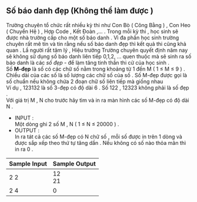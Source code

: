 
## Số báo danh đẹp (Không thể làm được )
Trường chuyên tổ chức rất nhiều kỳ thi như Con Bò ( Công Bằng ) , Con Heo ( Chuyển Hệ ) , Hợp Code , Kết Đoàn ,... . Trong mỗi kỳ thi , học sinh sẽ được nhà trường cấp cho một số báo danh . Vì đa phần học sinh trường chuyên rất mê tín và tin rằng nếu số báo danh đẹp thì kết quả thi cũng khả quan . Lầ người rất tâm lý , Hiệu trưởng Trường chuyên quyết định năm nay sẽ không sử dụng số báo danh liên tiếp 0,1,2, ... quen thuộc mà sẽ sinh ra số báo danh là các *số đẹp* - để làm tăng tinh thần thi cử của học sinh . </br>
Số **M-đẹp** là số có các chữ số nằm trong khoảng từ 1 đến M ( 1 &le; M &le; 9 ) . Chiều dài của các số là số lượng các chữ số của số . Số M-đẹp được gọi là số chuẩn nếu không chứa 2 đoạn chữ số liên tiếp mà giống nhau </br>
Ví dụ , 123132 là số 3-đẹp có độ dài 6 . Số 122 , 12323 không phải là số đẹp . </br>
Với giá trị M , N cho trước hãy tìm và in ra màn hình các số M-đẹp có độ dài N . </br>
- INPUT : </br>
  Một dòng ghi 2 số M , N (  1 &le; N &le; 20000 ) .
- OUTPUT : </br>
  In ra tát cả các số M-đẹp có N chữ số , mỗi số được in trên 1 dòng và được sắp xếp theo thứ tự tăng dần . Nếu không có số nào thỏa mãn thì in ra 0 .
 
 |Sample Input|Sample Output|
| --- | --- | 
|2 2| 12</br>  21</br>|
| 2 4 | 0 |
